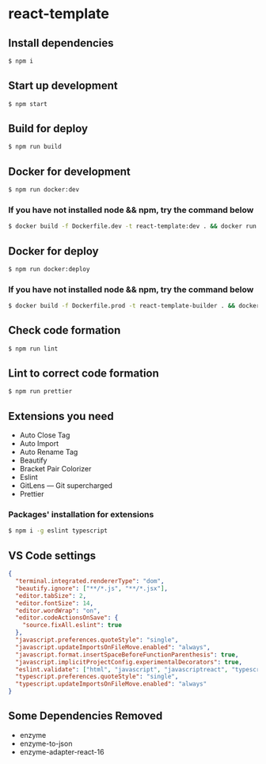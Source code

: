 # react-template

## Install dependencies

```bash
$ npm i
```

## Start up development

```bash
$ npm start
```

## Build for deploy

```bash
$ npm run build
```

## Docker for development

```bash
$ npm run docker:dev
```

### If you have not installed node && npm, try the command below

```bash
$ docker build -f Dockerfile.dev -t react-template:dev . && docker run -v ${PWD}:/app -v /app/node_modules -p 8080:8080 --rm react-template:dev
```

## Docker for deploy

```bash
$ npm run docker:deploy
```

### If you have not installed node && npm, try the command below

```bash
$ docker build -f Dockerfile.prod -t react-template-builder . && docker run -it -p 80:80 --rm react-template-builder
```

## Check code formation

```bash
$ npm run lint
```

## Lint to correct code formation

```bash
$ npm run prettier
```

## Extensions you need

- Auto Close Tag
- Auto Import
- Auto Rename Tag
- Beautify
- Bracket Pair Colorizer
- Eslint
- GitLens — Git supercharged
- Prettier

### Packages' installation for extensions

```bash
$ npm i -g eslint typescript
```

## VS Code settings

```json
{
  "terminal.integrated.rendererType": "dom",
  "beautify.ignore": ["**/*.js", "**/*.jsx"],
  "editor.tabSize": 2,
  "editor.fontSize": 14,
  "editor.wordWrap": "on",
  "editor.codeActionsOnSave": {
    "source.fixAll.eslint": true
  },
  "javascript.preferences.quoteStyle": "single",
  "javascript.updateImportsOnFileMove.enabled": "always",
  "javascript.format.insertSpaceBeforeFunctionParenthesis": true,
  "javascript.implicitProjectConfig.experimentalDecorators": true,
  "eslint.validate": ["html", "javascript", "javascriptreact", "typescript", "typescriptreact"],
  "typescript.preferences.quoteStyle": "single",
  "typescript.updateImportsOnFileMove.enabled": "always"
}
```

## Some Dependencies Removed

- enzyme
- enzyme-to-json
- enzyme-adapter-react-16
